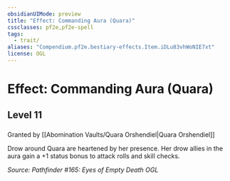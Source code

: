 ```yaml
---
obsidianUIMode: preview
title: "Effect: Commanding Aura (Quara)"
cssclasses: pf2e,pf2e-spell
tags:
  - trait/
aliases: "Compendium.pf2e.bestiary-effects.Item.iDLu83vhWoNIE7xt"
license: OGL
---
```

# Effect: Commanding Aura (Quara)
## Level 11
### 






Granted by [[Abomination Vaults/Quara Orshendiel|Quara Orshendiel]]

Drow around Quara are heartened by her presence. Her drow allies in the aura gain a +1 status bonus to attack rolls and skill checks.

*Source: Pathfinder #165: Eyes of Empty Death*
*OGL*